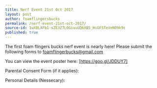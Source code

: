 ```yaml
---
title: Nerf Event 21st Oct 2017
layout: post
author: foamflingersbucks
permalink: /nerf-event-21st-oct-2017/
source-id: 1wXBLXFb1-sZE3Z7L0GiuuUQ6XB5_HsGFSTeVeNO9k9c
published: true
---
```

The first foam flingers bucks nerf event is nearly here! Please submit the following forms to [foamflingerbucks@gmail.com](mailto:foamflingers@gmail.com)

You can view the event poster here: [https://goo.gl/JDDUY7]



Parental Consent Form (if it applies):



Personal Details (Nessecary):
